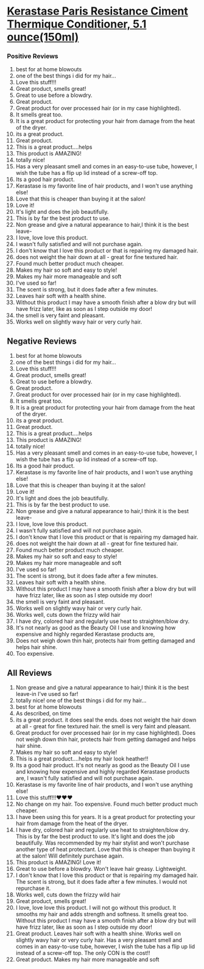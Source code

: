 # [Kerastase Paris Resistance Ciment Thermique Conditioner, 5.1 ounce(150ml)](https://products.checkmycream.com/products/Kerastase-Paris-Resistance-Ciment-Thermique-Conditioner-5.1-ounce(150ml).html)

### Positive Reviews

<ol>
      <li>best for at home blowouts</li>
      <li>one of the best things i did for my hair...</li>
      <li>Love this stuff!!!</li>
      <li>Great product, smells great!</li>
      <li>Great to use before a blowdry.</li>
      <li>Great product.</li>
      <li>Great product for over processed hair (or in my case highlighted).  </li>
      <li>It smells great too.  </li>
      <li>It is a great product for protecting your hair from damage from the heat of the dryer.</li>
      <li>its a great product.</li>
      <li>Great product.</li>
      <li>This is a great product….helps</li>
      <li>This product is AMAZING!</li>
      <li>totally nice!</li>
      <li>Has a very pleasant smell and comes in an easy-to-use tube, however, I wish the tube has a flip up lid instead of a screw-off top.</li>
      <li>Its a good hair product.  </li>
      <li>Kerastase is my favorite line of hair products, and I won&#x27;t use anything else!</li>
      <li>Love that this is cheaper than buying it at the salon!</li>
      <li>Love it!</li>
      <li>It&#x27;s light and does the job beautifully.</li>
      <li>This is by far the best product to use.</li>
      <li>Non grease and give a natural appearance to hair,I think it is the best leave-</li>
      <li>I love, love love this product.  </li>
      <li>I wasn&#x27;t fully satisfied and will not purchase again.</li>
      <li>I don&#x27;t know that I love this product or that is repairing my damaged hair.  </li>
      <li>does not weight the hair down at all - great for fine textured hair.</li>
      <li>Found much better product much cheaper.</li>
      <li>Makes my hair so soft and easy to style!</li>
      <li>Makes my hair more manageable and soft</li>
      <li>I&#x27;ve used so far!</li>
      <li>The scent is strong, but it does fade after a few minutes.  </li>
      <li>Leaves hair soft with a health shine.</li>
      <li>Without this product I may have a smooth finish after a blow dry but will have frizz later, like as soon as I step outside my door!</li>
      <li>the smell is very faint and pleasant.</li>
      <li>Works well on slightly wavy hair or very curly hair.</li>
</ol>


<h2>Negative Reviews</h2>
<ol>
<li> best for at home blowouts</li>
<li> one of the best things i did for my hair...</li>
<li> Love this stuff!!!</li>
<li> Great product, smells great!</li>
<li> Great to use before a blowdry.</li>
<li> Great product.</li>
<li> Great product for over processed hair (or in my case highlighted).  </li>
<li> It smells great too.  </li>
<li> It is a great product for protecting your hair from damage from the heat of the dryer.</li>
<li> its a great product.</li>
<li> Great product.</li>
<li> This is a great product….helps</li>
<li> This product is AMAZING!</li>
<li> totally nice!</li>
<li> Has a very pleasant smell and comes in an easy-to-use tube, however, I wish the tube has a flip up lid instead of a screw-off top.</li>
<li> Its a good hair product.  </li>
<li> Kerastase is my favorite line of hair products, and I won&#x27;t use anything else!</li>
<li> Love that this is cheaper than buying it at the salon!</li>
<li> Love it!</li>
<li> It&#x27;s light and does the job beautifully.</li>
<li> This is by far the best product to use.</li>
<li> Non grease and give a natural appearance to hair,I think it is the best leave-</li>
<li> I love, love love this product.  </li>
<li> I wasn&#x27;t fully satisfied and will not purchase again.</li>
<li> I don&#x27;t know that I love this product or that is repairing my damaged hair.  </li>
<li> does not weight the hair down at all - great for fine textured hair.</li>
<li> Found much better product much cheaper.</li>
<li> Makes my hair so soft and easy to style!</li>
<li> Makes my hair more manageable and soft</li>
<li> I&#x27;ve used so far!</li>
<li> The scent is strong, but it does fade after a few minutes.  </li>
<li> Leaves hair soft with a health shine.</li>
<li> Without this product I may have a smooth finish after a blow dry but will have frizz later, like as soon as I step outside my door!</li>
<li> the smell is very faint and pleasant.</li>
<li> Works well on slightly wavy hair or very curly hair.</li>
<li> Works well, cuts down the frizzy wild hair</li>
<li> I have dry, colored hair and regularly use heat to straighten/blow dry.</li>
<li> It&#x27;s not nearly as good as the Beauty Oil I use and knowing how expensive and highly regarded Kerastase products are,</li>
<li> Does not weigh down thin hair, protects hair from getting damaged and helps hair shine.</li>
<li> Too expensive.</li>
</ol>

<h2>All Reviews</h2>

<ol>
    <li> Non grease and give a natural appearance to hair,I think it is the best leave-in I&#x27;ve used so far!</li>
    <li> totally nice! one of the best things i did for my hair...</li>
    <li> best for at home blowouts</li>
    <li> As described, on time</li>
    <li> its a great product. it does seal the ends. does not weight the hair down at all - great for fine textured hair. the smell is very faint and pleasant.</li>
    <li> Great product for over processed hair (or in my case highlighted).  Does not weigh down thin hair, protects hair from getting damaged and helps hair shine.</li>
    <li> Makes my hair so soft and easy to style!</li>
    <li> This is a great product….helps my hair look heather!!</li>
    <li> Its a good hair product.  It&#x27;s not nearly as good as the Beauty Oil I use and knowing how expensive and highly regarded Kerastase products are, I wasn&#x27;t fully satisfied and will not purchase again.</li>
    <li> Kerastase is my favorite line of hair products, and I won&#x27;t use anything else!</li>
    <li> Love this stuff!!!❤️❤️❤️</li>
    <li> No change on my hair. Too expensive. Found much better product much cheaper.</li>
    <li> I have been using this for years.  It is a great product for protecting your hair from damage from the heat of the dryer.</li>
    <li> I have dry, colored hair and regularly use heat to straighten/blow dry. This is by far the best product to use. It&#x27;s light and does the job beautifully. Was recommended by my hair stylist and won&#x27;t purchase another type of heat protectant. Love that this is cheaper than buying it at the salon! Will definitely purchase again.</li>
    <li> This product is AMAZING! Love it!</li>
    <li> Great to use before a blowdry. Won&#x27;t leave hair greasy. Lightweight.</li>
    <li> I don&#x27;t know that I love this product or that is repairing my damaged hair.  The scent is strong, but it does fade after a few minutes.  I would not repurchase it.</li>
    <li> Works well, cuts down the frizzy wild hair</li>
    <li> Great product, smells great!</li>
    <li> I love, love love this product.  I will not go without this product.  It smooths my hair and adds strength and softness. It smells great too.  Without this product I may have a smooth finish after a blow dry but will have frizz later, like as soon as I step outside my door!</li>
    <li> Great product. Leaves hair soft with a health shine. Works well on slightly wavy hair or very curly hair. Has a very pleasant smell and comes in an easy-to-use tube, however, I wish the tube has a flip up lid instead of a screw-off top. The only CON is the cost!!</li>
    <li> Great product. Makes my hair more manageable and soft</li>
</ol>




